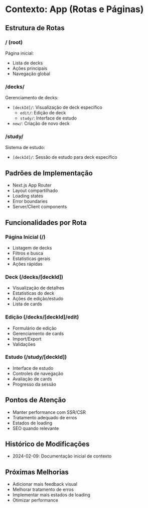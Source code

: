 # Contexto: App (Rotas e Páginas)

## Estrutura de Rotas

### / (root)
Página inicial:
- Lista de decks
- Ações principais
- Navegação global

### /decks/
Gerenciamento de decks:
- `[deckId]/`: Visualização de deck específico
  - `edit/`: Edição de deck
  - `study/`: Interface de estudo
- `new/`: Criação de novo deck

### /study/
Sistema de estudo:
- `[deckId]/`: Sessão de estudo para deck específico

## Padrões de Implementação
- Next.js App Router
- Layout compartilhado
- Loading states
- Error boundaries
- Server/Client components

## Funcionalidades por Rota

### Página Inicial (/)
- Listagem de decks
- Filtros e busca
- Estatísticas gerais
- Ações rápidas

### Deck (/decks/[deckId])
- Visualização de detalhes
- Estatísticas do deck
- Ações de edição/estudo
- Lista de cards

### Edição (/decks/[deckId]/edit)
- Formulário de edição
- Gerenciamento de cards
- Import/Export
- Validações

### Estudo (/study/[deckId])
- Interface de estudo
- Controles de navegação
- Avaliação de cards
- Progresso da sessão

## Pontos de Atenção
- Manter performance com SSR/CSR
- Tratamento adequado de erros
- Estados de loading
- SEO quando relevante

## Histórico de Modificações
- 2024-02-09: Documentação inicial de contexto

## Próximas Melhorias
- Adicionar mais feedback visual
- Melhorar tratamento de erros
- Implementar mais estados de loading
- Otimizar performance
